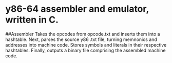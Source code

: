 # y86-64 assembler and emulator, written in C.

##Assembler
Takes the opcodes from opcode.txt and inserts them into a hashtable. Next, parses the source y86 .txt file, turning memnonics and addresses
into machine code. Stores symbols and literals in their respective hashtables. Finally, outputs a binary file comprising the assembled machine code.
